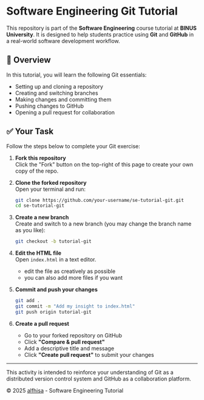 # Software Engineering Git Tutorial

This repository is part of the **Software Engineering** course tutorial at **BINUS University**. It is designed to help students practice using **Git** and **GitHub** in a real-world software development workflow.

## 📘 Overview

In this tutorial, you will learn the following Git essentials:
- Setting up and cloning a repository
- Creating and switching branches
- Making changes and committing them
- Pushing changes to GitHub
- Opening a pull request for collaboration

## ✅ Your Task

Follow the steps below to complete your Git exercise:

1. **Fork this repository**  
   Click the "Fork" button on the top-right of this page to create your own copy of the repo.

2. **Clone the forked repository**  
   Open your terminal and run:
   ```bash
   git clone https://github.com/your-username/se-tutorial-git.git
   cd se-tutorial-git
   ```

3. **Create a new branch**  
   Create and switch to a new branch (you may change the branch name as you like):
   ```bash
   git checkout -b tutorial-git
   ```

4. **Edit the HTML file**  
   Open `index.html` in a text editor.
   - edit the file as creatively as possible
   - you can also add more files if you want  

6. **Commit and push your changes**
   ```bash
   git add .
   git commit -m "Add my insight to index.html"
   git push origin tutorial-git
   ```

7. **Create a pull request**  
   - Go to your forked repository on GitHub
   - Click **"Compare & pull request"**
   - Add a descriptive title and message
   - Click **"Create pull request"** to submit your changes


---

This activity is intended to reinforce your understanding of Git as a distributed version control system and GitHub as a collaboration platform.

&copy; 2025 [alfhisa](https://alfhisa.github.io/) - Software Engineering Tutorial
